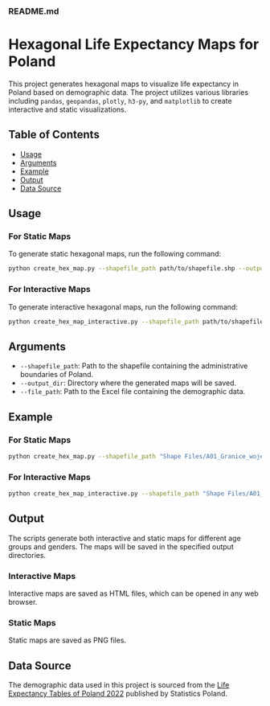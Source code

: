 ### README.md

# Hexagonal Life Expectancy Maps for Poland

This project generates hexagonal maps to visualize life expectancy in Poland based on demographic data. The project utilizes various libraries including `pandas`, `geopandas`, `plotly`, `h3-py`, and `matplotlib` to create interactive and static visualizations.

## Table of Contents
- [Usage](#usage)
- [Arguments](#arguments)
- [Example](#example)
- [Output](#output)
- [Data Source](#data-source)


## Usage

### For Static Maps
To generate static hexagonal maps, run the following command:
```bash
python create_hex_map.py --shapefile_path path/to/shapefile.shp --output_dir path/to/output --file_path path/to/datafile.xlsx
```

### For Interactive Maps
To generate interactive hexagonal maps, run the following command:
```bash
python create_hex_map_interactive.py --shapefile_path path/to/shapefile.shp --output_dir path/to/output --file_path path/to/datafile.xlsx
```

## Arguments

- `--shapefile_path`: Path to the shapefile containing the administrative boundaries of Poland.
- `--output_dir`: Directory where the generated maps will be saved.
- `--file_path`: Path to the Excel file containing the demographic data.

## Example

### For Static Maps
```bash
python create_hex_map.py --shapefile_path "Shape Files/A01_Granice_wojewodztw.shp" --output_dir "hex_maps" --file_path "table_b_life_expectancy_in_poland_by_voivodships_in_2022.xlsx"
```

### For Interactive Maps
```bash
python create_hex_map_interactive.py --shapefile_path "Shape Files/A01_Granice_wojewodztw.shp" --output_dir "hex_maps_interactive" --file_path "table_b_life_expectancy_in_poland_by_voivodships_in_2022.xlsx"
```

## Output

The scripts generate both interactive and static maps for different age groups and genders. The maps will be saved in the specified output directories.

### Interactive Maps

Interactive maps are saved as HTML files, which can be opened in any web browser.

### Static Maps

Static maps are saved as PNG files.

## Data Source

The demographic data used in this project is sourced from the [Life Expectancy Tables of Poland 2022](https://stat.gov.pl/en/topics/population/life-expectancy/life-expectancy-tables-of-poland-2022,2,16.html) published by Statistics Poland.

